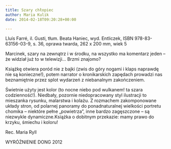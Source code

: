 ```yaml
---
title: Szary chłopiec
author: Maria Kulik
date: 2014-02-18T09:20:28+00:00

---
```

 

Lluís Farré, il. Gusti, tłum. Beata Haniec, wyd. Entliczek, ISBN 978-83-63156-03-9, s. 36, oprawa twarda, 262 x 200 mm, wiek 5

Marcinek, szary na zewnątrz i w środku, na wszystko ma komentarz jeden – że widział już to w telewizji… Brzmi znajomo?

Książkę otwiera poród nie z bajki (zwis do góry nogami i klaps naprawdę nie są konieczne!), potem narrator o kronikarskich zapędach prowadzi nas beznamiętnie przez splot wydarzeń z niebanalnym zakończeniem.

Świetnie użyty jest kolor (to nocne niebo pod wulkanem! ta szara codzienność!). Niedbały, pozornie niedopracowany styl ilustracji to mieszanka rysunku, malarstwa i kolażu. Z rozmachem zakomponowane układy stron, od polarnej panoramy do ponadnaturalnej wielkości portretu chomika – niektóre pełne „powietrza&#8221;, inne bardzo zagęszczone – są niezwykle dynamiczne.Książka o dobitnym przekazie: mamy prawo do krzyku, śmiechu i koloru!

Rec. Maria Ryll

WYRÓŻNIENIE DONG 2012

 
